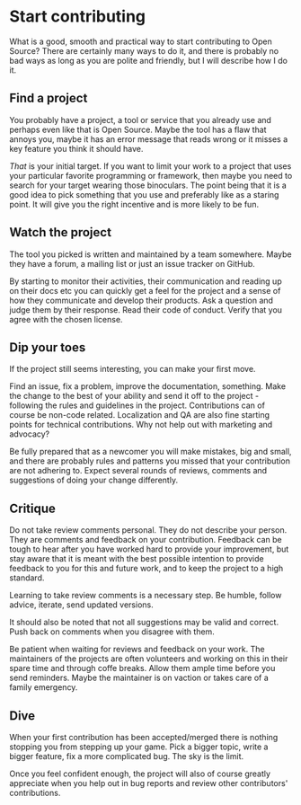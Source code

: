 # Start contributing

What is a good, smooth and practical way to start contributing to Open Source?
There are certainly many ways to do it, and there is probably no bad ways as
long as you are polite and friendly, but I will describe how I do it.

## Find a project

You probably have a project, a tool or service that you already use and perhaps
even like that is Open Source. Maybe the tool has a flaw that annoys you,
maybe it has an error message that reads wrong or it misses a key feature you
think it should have.

*That* is your initial target. If you want to limit your work to a project
that uses your particular favorite programming or framework, then maybe you
need to search for your target wearing those binoculars. The point being that
it is a good idea to pick something that you use and preferably like as a
staring point. It will give you the right incentive and is more likely to be
fun.

## Watch the project

The tool you picked is written and maintained by a team somewhere. Maybe they
have a forum, a mailing list or just an issue tracker on GitHub.

By starting to monitor their activities, their communication and reading up on
their docs etc you can quickly get a feel for the project and a sense of how
they communicate and develop their products. Ask a question and judge them by
their response. Read their code of conduct. Verify that you agree with the
chosen license.

## Dip your toes

If the project still seems interesting, you can make your first move.

Find an issue, fix a problem, improve the documentation, something. Make the
change to the best of your ability and send it off to the project - following
the rules and guidelines in the project. Contributions can of course be
non-code related. Localization and QA are also fine starting points for
technical contributions. Why not help out with marketing and advocacy?

Be fully prepared that as a newcomer you will make mistakes, big and small,
and there are probably rules and patterns you missed that your contribution
are not adhering to. Expect several rounds of reviews, comments and
suggestions of doing your change differently.

## Critique

Do not take review comments personal. They do not describe your person. They
are comments and feedback on your contribution. Feedback can be tough to hear
after you have worked hard to provide your improvement, but stay aware that it
is meant with the best possible intention to provide feedback to you for this
and future work, and to keep the project to a high standard.

Learning to take review comments is a necessary step. Be humble, follow
advice, iterate, send updated versions.

It should also be noted that not all suggestions may be valid and
correct. Push back on comments when you disagree with them.

Be patient when waiting for reviews and feedback on your work. The maintainers
of the projects are often volunteers and working on this in their spare time
and through coffe breaks. Allow them ample time before you send
reminders. Maybe the maintainer is on vaction or takes care of a family
emergency.

## Dive

When your first contribution has been accepted/merged there is nothing
stopping you from stepping up your game. Pick a bigger topic, write a bigger
feature, fix a more complicated bug. The sky is the limit.

Once you feel confident enough, the project will also of course greatly
appreciate when you help out in bug reports and review other contributors'
contributions.

